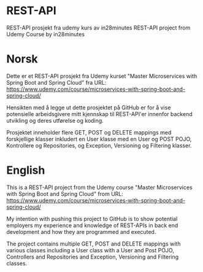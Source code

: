 # REST-API
REST-API prosjekt fra udemy kurs av in28minutes
REST-API project from Udemy Course by in28minutes

# Norsk 
Dette er et REST-API prosjekt fra Udemy kurset "Master Microservices with Spring Boot and Spring Cloud" fra URL: https://www.udemy.com/course/microservices-with-spring-boot-and-spring-cloud/

Hensikten med å legge ut dette prosjektet på GitHub er for å vise potensielle arbeidsgivere mitt kjennskap til REST-API'er innenfor backend utvikling og deres utførelse og koding.

Prosjektet inneholder flere GET, POST og DELETE mappings med forskjellige klasser inkludert en User klasse med en User og POST POJO, Kontrollere og Repositories, og Exception, Versioning og Filtering klasser.

# English
This is a REST-API project from the Udemy course "Master Microservices with Spring Boot and Spring Cloud" from URL: https://www.udemy.com/course/microservices-with-spring-boot-and-spring-cloud/

My intention with pushing this project to GitHub is to show potential employers my experience and knowledge of REST-APIs in back end development and how they are programmed and executed.

The project contains multiple GET, POST and DELETE mappings with various classes including a User class with a User and Post POJO, Controllers and Repositories and Exception, Versioning and Filtering classes.
